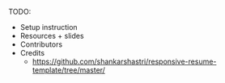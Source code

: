 TODO:
- Setup instruction
- Resources + slides
- Contributors
- Credits
  - https://github.com/shankarshastri/responsive-resume-template/tree/master/